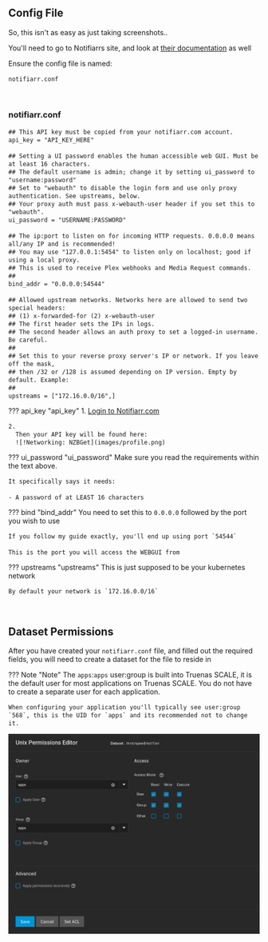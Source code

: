 ## Config File

So, this isn't as easy as just taking screenshots.. 

You'll need to go to Notifiarrs site, and look at [their documentation](https://notifiarr.wiki/en/Client/Configuration) as well

Ensure the config file is named: 

```
notifiarr.conf
```

<br >

### notifiarr.conf
```
## This API key must be copied from your notifiarr.com account.
api_key = "API_KEY_HERE"

## Setting a UI password enables the human accessible web GUI. Must be at least 16 characters.
## The default username is admin; change it by setting ui_password to "username:password"
## Set to "webauth" to disable the login form and use only proxy authentication. See upstreams, below.
## Your proxy auth must pass x-webauth-user header if you set this to "webauth".
ui_password = "USERNAME:PASSWORD"

## The ip:port to listen on for incoming HTTP requests. 0.0.0.0 means all/any IP and is recommended!
## You may use "127.0.0.1:5454" to listen only on localhost; good if using a local proxy.
## This is used to receive Plex webhooks and Media Request commands.
##
bind_addr = "0.0.0.0:54544"

## Allowed upstream networks. Networks here are allowed to send two special headers:
## (1) x-forwarded-for (2) x-webauth-user
## The first header sets the IPs in logs.
## The second header allows an auth proxy to set a logged-in username. Be careful.
##
## Set this to your reverse proxy server's IP or network. If you leave off the mask,
## then /32 or /128 is assumed depending on IP version. Empty by default. Example:
##
upstreams = ["172.16.0.0/16",]
```

??? api_key "api_key"
    1. 
        [Login to Notifiarr.com](https://notifiarr.com/profile.php)

    2. 
      Then your API key will be found here:
      ![!Networking: NZBGet](images/profile.png)

??? ui_password "ui_password"
    Make sure you read the requirements within the text above.

    It specifically says it needs:

    - A password of at LEAST 16 characters

??? bind "bind_addr"
    You need to set this to `0.0.0.0` followed by the port you wish to use

    If you follow my guide exactly, you'll end up using port `54544`

    This is the port you will access the WEBGUI from

??? upstreams "upstreams"
    This is just supposed to be your kubernetes network
    
    By default your network is `172.16.0.0/16`


<br />

## Dataset Permissions

After you have created your `notifiarr.conf` file, and filled out the required fields, you will need to create a dataset for the file to reside in

??? Note "Note"
    The `apps`:`apps` user:group is built into Truenas SCALE, it is the default user for most applications on Truenas SCALE. You do not have to create a separate user for each application.

    When configuring your application you'll typically see user:group `568`, this is the UID for `apps` and its recommended not to change it.

![!Networking: NZBGet](images/storage_permissions.png)

<br />